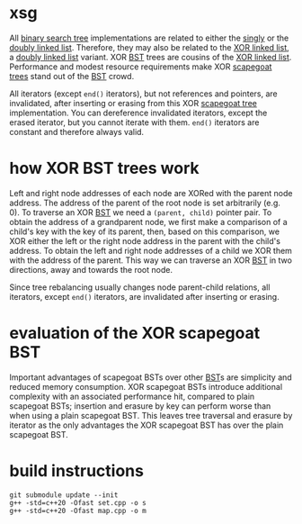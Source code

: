 # xsg
All [binary search tree](https://en.wikipedia.org/wiki/Binary_search_tree) implementations are related to either the [singly](https://en.wikipedia.org/wiki/Linked_list) or the [doubly linked list](https://en.wikipedia.org/wiki/Doubly_linked_list). Therefore, they may also be related to the [XOR linked list](https://en.wikipedia.org/wiki/XOR_linked_list), a [doubly linked list](https://en.wikipedia.org/wiki/Doubly_linked_list) variant. XOR [BST](https://en.wikipedia.org/wiki/Binary_search_tree) trees are cousins of the [XOR linked list](https://en.wikipedia.org/wiki/XOR_linked_list). Performance and modest resource requirements make XOR [scapegoat trees](https://en.wikipedia.org/wiki/Scapegoat_tree) stand out of the [BST](https://en.wikipedia.org/wiki/Binary_search_tree) crowd.

All iterators (except `end()` iterators), but not references and pointers, are invalidated, after inserting or erasing from this XOR [scapegoat tree](https://en.wikipedia.org/wiki/Scapegoat_tree) implementation. You can dereference invalidated iterators, except the erased iterator, but you cannot iterate with them. `end()` iterators are constant and therefore always valid.

# how XOR BST trees work
Left and right node addresses of each node are XORed with the parent node address. The address of the parent of the root node is set arbitrarily (e.g. 0). To traverse an XOR [BST](https://en.wikipedia.org/wiki/Binary_search_tree) we need a `(parent, child)` pointer pair. To obtain the address of a grandparent node, we first make a comparison of a child's key with the key of its parent, then, based on this comparison, we XOR either the left or the right node address in the parent with the child's address. To obtain the left and right node addresses of a child we XOR them with the address of the parent. This way we can traverse an XOR [BST](https://en.wikipedia.org/wiki/Binary_search_tree) in two directions, away and towards the root node.

Since tree rebalancing usually changes node parent-child relations, all iterators, except `end()` iterators, are invalidated after inserting or erasing.

# evaluation of the XOR scapegoat BST
Important advantages of scapegoat BSTs over other [BST](https://en.wikipedia.org/wiki/Binary_search_tree)s are simplicity and reduced memory consumption. XOR scapegoat BSTs introduce additional complexity with an associated performance hit, compared to plain scapegoat BSTs; insertion and erasure by key can perform worse than when using a plain scapegoat BST. This leaves tree traversal and erasure by iterator as the only advantages the XOR scapegoat BST has over the plain scapegoat BST.

# build instructions
    git submodule update --init
    g++ -std=c++20 -Ofast set.cpp -o s
    g++ -std=c++20 -Ofast map.cpp -o m

